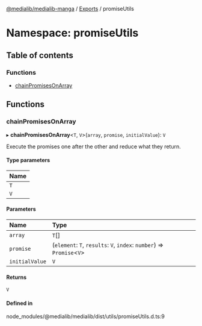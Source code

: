 [@medialib/medialib-manga](../README.md) / [Exports](../modules.md) / promiseUtils

# Namespace: promiseUtils

## Table of contents

### Functions

- [chainPromisesOnArray](promiseUtils.md#chainpromisesonarray)

## Functions

### chainPromisesOnArray

▸ **chainPromisesOnArray**<`T`, `V`\>(`array`, `promise`, `initialValue`): `V`

Execute the promises one after the other and reduce what they return.

#### Type parameters

| Name |
| :------ |
| `T` |
| `V` |

#### Parameters

| Name | Type |
| :------ | :------ |
| `array` | `T`[] |
| `promise` | (`element`: `T`, `results`: `V`, `index`: `number`) => `Promise`<`V`\> |
| `initialValue` | `V` |

#### Returns

`V`

#### Defined in

node_modules/@medialib/medialib/dist/utils/promiseUtils.d.ts:9
